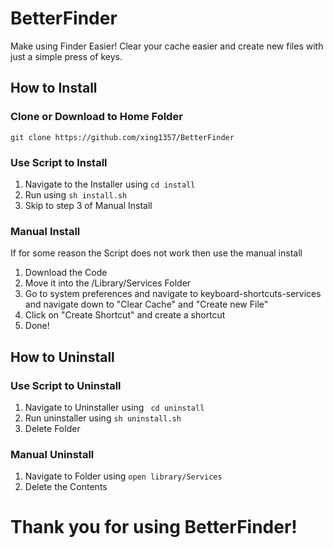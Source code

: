 # BetterFinder
Make using Finder Easier! Clear your cache easier and create new files with just a simple press of keys.
## How to Install
### Clone or Download to Home Folder 
```
git clone https://github.com/xing1357/BetterFinder
```

### Use Script to Install
1. Navigate to the Installer using ```cd install```
2. Run using ```sh install.sh```
3. Skip to step 3 of Manual Install

### Manual Install
If for some reason the Script does not work then use the manual install
1. Download the Code
2. Move it into the /Library/Services Folder
3. Go to system preferences and navigate to keyboard-shortcuts-services and navigate down to "Clear Cache" and "Create new File"
4. Click on "Create Shortcut" and create a shortcut
5. Done!

## How to Uninstall
### Use Script to Uninstall
1. Navigate to Uninstaller using ``` cd uninstall```
2. Run uninstaller using ```sh uninstall.sh```
3. Delete Folder

### Manual Uninstall
1. Navigate to Folder using ```open library/Services```
2. Delete the Contents

# Thank you for using BetterFinder!
